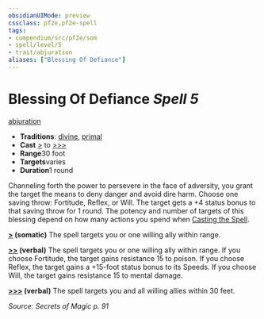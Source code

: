 ```yaml
---
obsidianUIMode: preview
cssclass: pf2e,pf2e-spell
tags:
- compendium/src/pf2e/som
- spell/level/5
- trait/abjuration
aliases: ["Blessing Of Defiance"]
---
```

# Blessing Of Defiance *Spell 5*   
[abjuration](/rules/traits/abjuration.md)  

- **Traditions**: [divine](/rules/traits/divine.md), [primal](/rules/traits/primal.md)
- **Cast** [>](/rules/core-rulebook/chapter-9-playing-the-game.md#Actions "Single Action") to [>>>](/rules/core-rulebook/chapter-9-playing-the-game.md#Actions "Three-Action") 
- **Range**30 foot
- **Targets**varies
- **Duration**1 round

Channeling forth the power to persevere in the face of adversity, you grant the target the means to deny danger and avoid dire harm. Choose one saving throw: Fortitude, Reflex, or Will. The target gets a +4 status bonus to that saving throw for 1 round. The potency and number of targets of this blessing depend on how many actions you spend when [Casting the Spell](/rules/actions/cast-a-spell.md).

**[>](/rules/core-rulebook/chapter-9-playing-the-game.md#Actions "Single Action") (somatic)** The spell targets you or one willing ally within range.

**[>>](/rules/core-rulebook/chapter-9-playing-the-game.md#Actions "Two-Action") (verbal)** The spell targets you or one willing ally within range. If you choose Fortitude, the target gains resistance 15 to poison. If you choose Reflex, the target gains a +15-foot status bonus to its Speeds. If you choose Will, the target gains resistance 15 to mental damage.

**[>>>](/rules/core-rulebook/chapter-9-playing-the-game.md#Actions "Three-Action") (verbal)** The spell targets you and all willing allies within 30 feet.

*Source: Secrets of Magic p. 91*